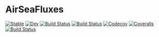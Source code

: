 # AirSeaFluxes

[![Stable](https://img.shields.io/badge/docs-stable-blue.svg)](https://gaelforget.github.io/AirSeaFluxes.jl/stable)
[![Dev](https://img.shields.io/badge/docs-dev-blue.svg)](https://gaelforget.github.io/AirSeaFluxes.jl/dev)
[![Build Status](https://travis-ci.com/gaelforget/AirSeaFluxes.jl.svg?branch=master)](https://travis-ci.com/gaelforget/AirSeaFluxes.jl)
[![Build Status](https://ci.appveyor.com/api/projects/status/github/gaelforget/AirSeaFluxes.jl?svg=true)](https://ci.appveyor.com/project/gaelforget/AirSeaFluxes-jl)
[![Codecov](https://codecov.io/gh/gaelforget/AirSeaFluxes.jl/branch/master/graph/badge.svg)](https://codecov.io/gh/gaelforget/AirSeaFluxes.jl)
[![Coveralls](https://coveralls.io/repos/github/gaelforget/AirSeaFluxes.jl/badge.svg?branch=master)](https://coveralls.io/github/gaelforget/AirSeaFluxes.jl?branch=master)
[![Build Status](https://api.cirrus-ci.com/github/gaelforget/AirSeaFluxes.jl.svg)](https://cirrus-ci.com/github/gaelforget/AirSeaFluxes.jl)
